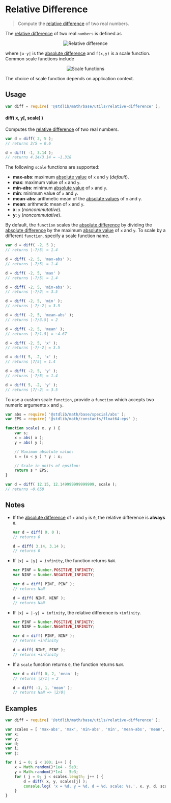 Relative Difference
===
> Compute the [relative difference][relative-difference] of two real numbers.

<!-- <intro> -->
The [relative difference][relative-difference] of two real `numbers` is defined as

<!-- <equation class="equation" label="eq:relative_difference" align="center" raw="\Delta(x,y) = \frac{|x - y|}{|f(x,y)|} = \left|\frac{x - y}{f(x,y)}\right|" alt="Relative difference"> -->
<div class="equation" align="center" data-raw-text="\Delta(x,y) = \frac{|x - y|}{|f(x,y)|} = \left|\frac{x - y}{f(x,y)}\right|" data-equation="eq:relative_difference">
	<img src="" alt="Relative difference">
	<br>
</div>
<!-- </equation> -->

where `|x-y|` is the [absolute difference][absolute-difference] and `f(x,y)` is a scale function. Common scale functions include

<!-- <equation class="equation" label="eq:scale_functions" align="center" raw="\begin{align*}f(x,y) &amp;= \max(|x|, |y|)\\f(x,y) &amp;= \max(x,y)\\ f(x,y) &amp;= \min(|x|,|y|)\\f(x,y) &amp;= \min(x,y) \\f(x,y) &amp;= \frac{|x|+|y|}{2} \\f(x,y) &amp;= \frac{x + y}{2}\end{align*}" alt="Scale functions"> -->
<div class="equation" align="center" data-raw-text="\begin{align*}f(x,y) &amp;= \max(|x|, |y|)\\f(x,y) &amp;= \max(x,y)\\ f(x,y) &amp;= \min(|x|,|y|)\\f(x,y) &amp;= \min(x,y) \\f(x,y) &amp;= \frac{|x|+|y|}{2} \\f(x,y) &amp;= \frac{x + y}{2}\end{align*}" data-equation="eq:scale_functions">
	<img src="" alt="Scale functions">
	<br>
</div>
<!-- </equation> -->

The choice of scale function depends on application context.
<!-- </intro> -->

<!-- <usage> -->
## Usage

``` javascript
var diff = require( '@stdlib/math/base/utils/relative-difference' );
```

#### diff( x, y[, scale] )

Computes the [relative difference][relative-difference] of two real numbers.

``` javascript
var d = diff( 2, 5 );
// returns 3/5 = 0.6

d = diff( -1, 3.14 );
// returns 4.14/3.14 = ~1.318
```

The following `scale` functions are supported:

*	__max-abs__: maximum [absolute value][absolute-value] of `x` and `y` (*default*).
*	__max__: maximum value of `x` and `y`.
*	__min-abs__: minimum [absolute value][absolute-value] of `x` and `y`.
*	__min__: minimum value of `x` and `y`.
*	__mean-abs__: arithmetic mean of the [absolute values][absolute-value] of `x` and `y`.
*	__mean__: arithmetic mean of `x` and `y`.
*	__x__: `x` (*noncommutative*).
*	__y__: `y` (*noncommutative*).

By default, the `function` scales the [absolute difference][absolute-difference] by dividing the [absolute difference][absolute-difference] by the maximum [absolute value][absolute-value] of `x` and `y`. To scale by a different `function`, specify a scale function name.

``` javascript
var d = diff( -2, 5 );
// returns |-7/5| = 1.4

d = diff( -2, 5, 'max-abs' );
// returns |-7/5| = 1.4

d = diff( -2, 5, 'max' )
// returns |-7/5| = 1.4

d = diff( -2, 5, 'min-abs' );
// returns |-7/2| = 3.5

d = diff( -2, 5, 'min' );
// returns |-7/-2| = 3.5

d = diff( -2, 5, 'mean-abs' );
// returns |-7/3.5| = 2

d = diff( -2, 5, 'mean' );
// returns |-7/1.5| = ~4.67

d = diff( -2, 5, 'x' );
// returns |-7/-2| = 3.5

d = diff( 5, -2, 'x' );
// returns |7/5| = 1.4

d = diff( -2, 5, 'y' );
// returns |-7/5| = 1.4

d = diff( 5, -2, 'y' );
// returns |7/-2| = 3.5
```

To use a custom scale `function`, provide a `function` which accepts two numeric arguments `x` and `y`.

``` javascript
var abs = require( '@stdlib/math/base/special/abs' );
var EPS = require( '@stdlib/math/constants/float64-eps' );

function scale( x, y ) {
	var s;
	x = abs( x );
	y = abs( y );

	// Maximum absolute value:
	s = (x < y ) ? y : x;

	// Scale in units of epsilon:
	return s * EPS;
}

var d = diff( 12.15, 12.149999999999999, scale );
// returns ~0.658
```
<!-- </usage> -->

<!-- <notes> -->
## Notes

*	If the [absolute difference][absolute-difference] of `x` and `y` is `0`, the relative difference is __always__ `0`.

	``` javascript
	var d = diff( 0, 0 );
	// returns 0

	d = diff( 3.14, 3.14 );
	// returns 0
	```
*	If `|x| = |y| = infinity`, the function returns `NaN`.

	``` javascript
	var PINF = Number.POSITIVE_INFINITY;
	var NINF = Number.NEGATIVE_INFINITY;

	var d = diff( PINF, PINF );
	// returns NaN

	d = diff( NINF, NINF );
	// returns NaN
	```
* 	If `|x| = |-y| = infinity`, the relative difference is `+infinity`.

	``` javascript
	var PINF = Number.POSITIVE_INFINITY;
	var NINF = Number.NEGATIVE_INFINITY;

	var d = diff( PINF, NINF );
	// returns +infinity

	d = diff( NINF, PINF );
	// returns +infinity
	```
*	If a `scale` function returns `0`, the function returns `NaN`.

	``` javascript
	var d = diff( 0, 2, 'mean' );
	// returns |2/1| = 2

	d = diff( -1, 1, 'mean' );
	// returns NaN => |2/0|
	```
<!-- </notes> -->

<!-- <examples> -->
## Examples

``` javascript
var diff = require( '@stdlib/math/base/utils/relative-difference' );

var scales = [ 'max-abs', 'max', 'min-abs', 'min', 'mean-abs', 'mean', 'x', 'y' ];
var x;
var y;
var d;
var i;
var j;

for ( i = 0; i < 100; i++ ) {
	x = Math.random()*1e4 - 5e3;
	y = Math.random()*1e4 - 5e3;
	for ( j = 0; j < scales.length; j++ ) {
		d = diff( x, y, scales[j] );
		console.log( 'x = %d. y = %d. d = %d. scale: %s.', x, y, d, scales[j] );
	}
}
```
<!-- </examples> -->

<!-- <links> -->
[absolute-value]: https://github.com/math-io/abs
[absolute-difference]: https://github.com/math-io/absolute-difference
[relative-difference]: https://en.wikipedia.org/wiki/Relative_change_and_difference
<!-- </links> -->
